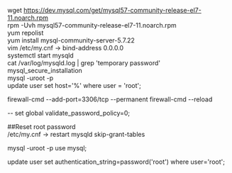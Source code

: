   
  wget https://dev.mysql.com/get/mysql57-community-release-el7-11.noarch.rpm  
  rpm -Uvh mysql57-community-release-el7-11.noarch.rpm  
  yum repolist  
  yum install mysql-community-server-5.7.22  
  vim /etc/my.cnf -> bind-address 0.0.0.0  
  systemctl start mysqld  
  cat /var/log/mysqld.log | grep 'temporary password'  
  mysql_secure_installation  
  mysql -uroot -p  
  update user set host='%' where user = 'root';  
  
  firewall-cmd --add-port=3306/tcp --permanent 
  firewall-cmd --reload 
  
  
  -- set global validate_password_policy=0;
  
 

  ##Reset root password   
  /etc/my.cnf -> restart mysqld
  skip-grant-tables

  mysql -uroot -p
  use mysql;

  update user set authentication_string=password('root') where user='root';

